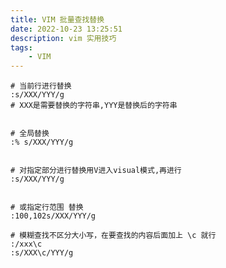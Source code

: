 ```yaml
---
title: VIM 批量查找替换
date: 2022-10-23 13:25:51
description: vim 实用技巧
tags:
	- VIM
---
```



```
# 当前行进行替换
:s/XXX/YYY/g
# XXX是需要替换的字符串,YYY是替换后的字符串


# 全局替换
:% s/XXX/YYY/g


# 对指定部分进行替换用V进入visual模式,再进行
:s/XXX/YYY/g


# 或指定行范围 替换
:100,102s/XXX/YYY/g

# 模糊查找不区分大小写，在要查找的内容后面加上 \c 就行
:/xxx\c
:s/XXX\c/YYY/g
```


<script src="https://giscus.app/client.js"
        data-repo="HCY-ASLEEP/HCY-ASLEEP.github.io"
        data-repo-id="R_kgDOISFjNg"
        data-category="Announcements"
        data-category-id="DIC_kwDOISFjNs4CUJyb"
        data-mapping="pathname"
        data-strict="0"
        data-reactions-enabled="1"
        data-emit-metadata="0"
        data-input-position="bottom"
        data-theme="light"
        data-lang="zh-CN"
        crossorigin="anonymous"
        async>
</script>
